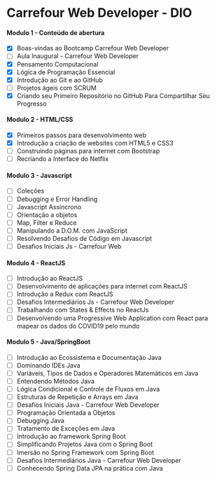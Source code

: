 # Carrefour Web Developer - DIO

#### Modulo 1 - Conteúdo de abertura
- [x] Boas-vindas ao Bootcamp Carrefour Web Developer 
- [ ] Aula Inaugural - Carrefour Web Developer
- [x] Pensamento Computacional
- [x] Lógica de Programação Essencial
- [x] Introdução ao Git e ao GitHub
- [ ] Projetos ágeis com SCRUM
- [x] Criando seu Primeiro Repositório no GitHub Para Compartilhar Seu Progresso
#### Modulo 2 - HTML/CSS
- [x] Primeiros passos para desenvolvimento web
- [x] Introdução a criação de websites com HTML5 e CSS3
- [ ] Construindo páginas para internet com Bootstrap
- [ ] Recriando a Interface do Netflix
#### Modulo 3 - Javascript
- [ ] Coleções
- [ ] Debugging e Error Handling
- [ ] Javascript Assíncrono
- [ ] Orientação a objetos
- [ ] Map, Filter e Reduce
- [ ] Manipulando a D.O.M. com JavaScript
- [ ] Resolvendo Desafios de Código em Javascript
- [ ] Desafios Iniciais Js - Carrefour Web
#### Modulo 4 - ReactJS
- [ ] Introdução ao ReactJS
- [ ] Desenvolvimento de aplicações para internet com ReactJS
- [ ] Introdução a Redux com ReactJS
- [ ] Desafios Intermediários Js - Carrefour Web Developer
- [ ] Trabalhando com States & Effects no ReactJs
- [ ] Desenvolvendo uma Progressive Web Application com React para mapear os dados do COVID19 pelo mundo
#### Modulo 5 - Java/SpringBoot
- [ ] Introdução ao Ecossistema e Documentação Java
- [ ] Dominando IDEs Java
- [ ] Variáveis, Tipos de Dados e Operadores Matemáticos em Java
- [ ] Entendendo Métodos Java
- [ ] Lógica Condicional e Controle de Fluxos em Java
- [ ] Estruturas de Repetição e Arrays em Java
- [ ] Desafios Iniciais Java - Carrefour Web Developer
- [ ] Programação Orientada a Objetos
- [ ] Debugging Java
- [ ] Tratamento de Exceções em Java
- [ ] Introdução ao framework Spring Boot
- [ ] Simplificando Projetos Java com o Spring Boot
- [ ] Imersão no Spring Framework com Spring Boot
- [ ] Desafios Intermediários Java - Carrefour Web Developer
- [ ] Conhecendo Spring Data JPA na prática com Java
